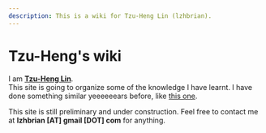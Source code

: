 ```yaml
---
description: This is a wiki for Tzu-Heng Lin (lzhbrian).
---
```


# Tzu-Heng's wiki

I am [**Tzu-Heng Lin**](https://lzhbrian.me).  
This site is going to organize some of the knowledge I have learnt. I have done something similar yeeeeeears before, like [this one](https://lzhbrian.me/mywiki_mkdocs/).

This site is still preliminary and under construction. Feel free to contact me at **lzhbrian \[AT\] gmail \[DOT\] com** for anything.

